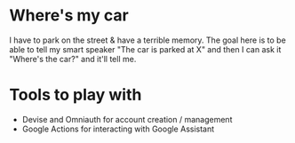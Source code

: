 # Where's my car

I have to park on the street & have a terrible memory. The goal here is to be able to tell my smart speaker "The car is parked at X" and then I can ask it "Where's the car?" and it'll tell me.

# Tools to play with

* Devise and Omniauth for account creation / management
* Google Actions for interacting with Google Assistant

